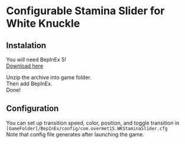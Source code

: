 # Configurable Stamina Slider for White Knuckle

## Instalation
You will need BepInEx 5!  
[Download here](https://github.com/bepinex/bepinex/releases/v5.4.23.2)

Unzip the archive into game folder.  
Then add BepInEx.  
Done!

## Configuration
You can set up transition speed, color, position, and toggle transition in  
`[GameFolder]/BepInEx/config/com.overmet15.WKStaminaSlider.cfg`  
Note that config file generates after launching the game.
